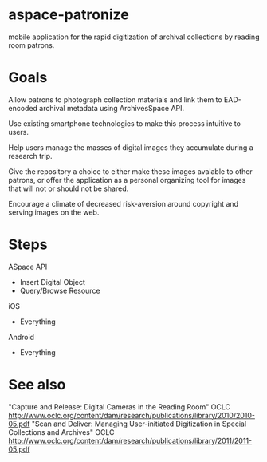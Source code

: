 aspace-patronize
================

mobile application for the rapid digitization of archival collections by reading room patrons.

Goals
=====

Allow patrons to photograph collection materials and link them to EAD-encoded archival metadata using ArchivesSpace API. 

Use existing smartphone technologies to make this process intuitive to users.

Help users manage the masses of digital images they accumulate during a research trip.

Give the repository a choice to either make these images avalable to other patrons, or offer the application as a personal organizing tool for images that will not or should not be shared.

Encourage a climate of decreased risk-aversion around copyright and serving images on the web.


Steps
====

ASpace API 
  + Insert Digital Object
  + Query/Browse Resource
  
iOS
  + Everything
  
Android
  + Everything

See also
=========

"Capture and Release: Digital Cameras in the Reading Room" OCLC http://www.oclc.org/content/dam/research/publications/library/2010/2010-05.pdf
"Scan and Deliver: Managing User-initiated Digitization in Special Collections and Archives" OCLC http://www.oclc.org/content/dam/research/publications/library/2011/2011-05.pdf
